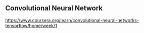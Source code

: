 ## Convolutional Neural Network

https://www.coursera.org/learn/convolutional-neural-networks-tensorflow/home/week/1
